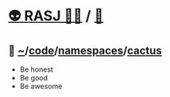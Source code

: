 # [👽 RASJ 👨‍💻](https://github.com/rasj-machine) / [🧬](https://github.com/rasj-lab-cactus)

## 🌵 [~](https://github.com/rasj-machine/home)/[code](https://github.com/rasj-machine/code)/[namespaces](https://github.com/rasj-machine/code/tree/main/namespaces)/[cactus](https://github.com/rasj-lab-cactus/codespace)

- Be honest
- Be good
- Be awesome


